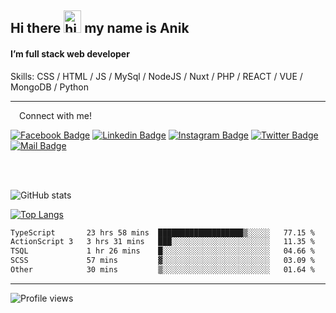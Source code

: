 ## Hi there <img src="https://user-images.githubusercontent.com/1303154/88677602-1635ba80-d120-11ea-84d8-d263ba5fc3c0.gif" width="28px" height="36" alt="hi"> my name is Anik

#### I’m full stack web developer

Skills:  CSS / HTML / JS / MySql / NodeJS / Nuxt / PHP / REACT / VUE / MongoDB / Python


---

&emsp;Connect with me!

<a href="https://www.facebook.com/anik.aritro" target="_blank">![Facebook Badge](https://img.shields.io/badge/Facebook-1877F2?style=for-the-badge&logo=facebook&logoColor=white)</a> [![Linkedin Badge](https://img.shields.io/badge/LinkedIn-0077B5?style=for-the-badge&logo=linkedin&logoColor=white)](https://www.linkedin.com/in/anik-hossain-dev) [![Instagram Badge](https://img.shields.io/badge/Instagram-E4405F?style=for-the-badge&logo=instagram&logoColor=white)](https://www.instagram.com/aritro.anik) [![Twitter Badge](https://img.shields.io/badge/Twitter-1DA1F2?style=for-the-badge&logo=twitter&logoColor=white)](https://twitter.com/AritroAnik) [![Mail Badge](https://img.shields.io/badge/Gmail-D14836?style=for-the-badge&logo=gmail&logoColor=white)](mailto:anik.wdev@gmail.com)

</br>
</br>


![GitHub stats](https://github-readme-stats.vercel.app/api?username=anik-hossain&show_icons=true&theme=monokai)

[![Top Langs](https://github-readme-stats.vercel.app/api/top-langs/?username=anik-hossain&layout=compact&theme=monokai)](https://github.com/anik-hossain)

<!--START_SECTION:waka-->

```txt
TypeScript       23 hrs 58 mins  ███████████████████▒░░░░░   77.15 %
ActionScript 3   3 hrs 31 mins   ███░░░░░░░░░░░░░░░░░░░░░░   11.35 %
TSQL             1 hr 26 mins    █░░░░░░░░░░░░░░░░░░░░░░░░   04.66 %
SCSS             57 mins         ▓░░░░░░░░░░░░░░░░░░░░░░░░   03.09 %
Other            30 mins         ▒░░░░░░░░░░░░░░░░░░░░░░░░   01.64 %
```

<!--END_SECTION:waka-->
---

![Profile views](https://gpvc.arturio.dev/anik-hossain)  
